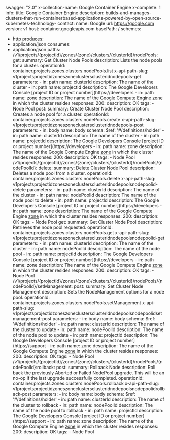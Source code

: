 swagger: "2.0"
x-collection-name: Google Container Engine
x-complete: 1
info:
  title: Google Container Engine
  description: builds-and-manages-clusters-that-run-containerbased-applications-powered-by-open-source-kubernetes-technology-
  contact:
    name: Google
    url: https://google.com
  version: v1
host: container.googleapis.com
basePath: /
schemes:
- http
produces:
- application/json
consumes:
- application/json
paths:
  /v1/projects/{projectId}/zones/{zone}/clusters/{clusterId}/nodePools:
    get:
      summary: Get Cluster Node Pools
      description: Lists the node pools for a cluster.
      operationId: container.projects.zones.clusters.nodePools.list
      x-api-path-slug: v1projectsprojectidzoneszoneclustersclusteridnodepools-get
      parameters:
      - in: path
        name: clusterId
        description: The name of the cluster
      - in: path
        name: projectId
        description: The Google Developers Console [project ID or project number](https://developers
      - in: path
        name: zone
        description: The name of the Google Compute Engine [zone](/compute/docs/zones#available)
          in which the cluster resides
      responses:
        200:
          description: OK
      tags:
      - Node Pool
    post:
      summary: Create Cluster Node Pool
      description: Creates a node pool for a cluster.
      operationId: container.projects.zones.clusters.nodePools.create
      x-api-path-slug: v1projectsprojectidzoneszoneclustersclusteridnodepools-post
      parameters:
      - in: body
        name: body
        schema:
          $ref: '#/definitions/holder'
      - in: path
        name: clusterId
        description: The name of the cluster
      - in: path
        name: projectId
        description: The Google Developers Console [project ID or project number](https://developers
      - in: path
        name: zone
        description: The name of the Google Compute Engine [zone](/compute/docs/zones#available)
          in which the cluster resides
      responses:
        200:
          description: OK
      tags:
      - Node Pool
  /v1/projects/{projectId}/zones/{zone}/clusters/{clusterId}/nodePools/{nodePoolId}:
    delete:
      summary: Delete Cluster Node Pool
      description: Deletes a node pool from a cluster.
      operationId: container.projects.zones.clusters.nodePools.delete
      x-api-path-slug: v1projectsprojectidzoneszoneclustersclusteridnodepoolsnodepoolid-delete
      parameters:
      - in: path
        name: clusterId
        description: The name of the cluster
      - in: path
        name: nodePoolId
        description: The name of the node pool to delete
      - in: path
        name: projectId
        description: The Google Developers Console [project ID or project number](https://developers
      - in: path
        name: zone
        description: The name of the Google Compute Engine [zone](/compute/docs/zones#available)
          in which the cluster resides
      responses:
        200:
          description: OK
      tags:
      - Node Pool
    get:
      summary: Get Cluster Node Pool
      description: Retrieves the node pool requested.
      operationId: container.projects.zones.clusters.nodePools.get
      x-api-path-slug: v1projectsprojectidzoneszoneclustersclusteridnodepoolsnodepoolid-get
      parameters:
      - in: path
        name: clusterId
        description: The name of the cluster
      - in: path
        name: nodePoolId
        description: The name of the node pool
      - in: path
        name: projectId
        description: The Google Developers Console [project ID or project number](https://developers
      - in: path
        name: zone
        description: The name of the Google Compute Engine [zone](/compute/docs/zones#available)
          in which the cluster resides
      responses:
        200:
          description: OK
      tags:
      - Node Pool
  /v1/projects/{projectId}/zones/{zone}/clusters/{clusterId}/nodePools/{nodePoolId}/setManagement:
    post:
      summary: Set Cluster Node Management
      description: Sets the NodeManagement options for a node pool.
      operationId: container.projects.zones.clusters.nodePools.setManagement
      x-api-path-slug: v1projectsprojectidzoneszoneclustersclusteridnodepoolsnodepoolidsetmanagement-post
      parameters:
      - in: body
        name: body
        schema:
          $ref: '#/definitions/holder'
      - in: path
        name: clusterId
        description: The name of the cluster to update
      - in: path
        name: nodePoolId
        description: The name of the node pool to update
      - in: path
        name: projectId
        description: The Google Developers Console [project ID or project number](https://support
      - in: path
        name: zone
        description: The name of the Google Compute Engine [zone](/compute/docs/zones#available)
          in which the cluster resides
      responses:
        200:
          description: OK
      tags:
      - Node Pool
  /v1/projects/{projectId}/zones/{zone}/clusters/{clusterId}/nodePools/{nodePoolId}:rollback:
    post:
      summary: Rollback Node
      description: Roll back the previously Aborted or Failed NodePool upgrade. This
        will be an no-op if the last upgrade successfully completed.
      operationId: container.projects.zones.clusters.nodePools.rollback
      x-api-path-slug: v1projectsprojectidzoneszoneclustersclusteridnodepoolsnodepoolidrollback-post
      parameters:
      - in: body
        name: body
        schema:
          $ref: '#/definitions/holder'
      - in: path
        name: clusterId
        description: The name of the cluster to rollback
      - in: path
        name: nodePoolId
        description: The name of the node pool to rollback
      - in: path
        name: projectId
        description: The Google Developers Console [project ID or project number](https://support
      - in: path
        name: zone
        description: The name of the Google Compute Engine [zone](/compute/docs/zones#available)
          in which the cluster resides
      responses:
        200:
          description: OK
      tags:
      - Node Pool